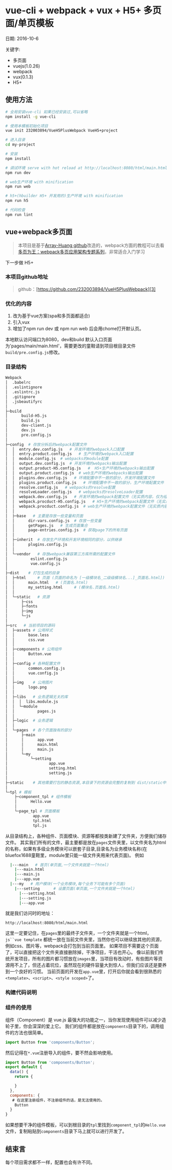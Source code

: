 # vue-cli + webpack + vux + H5+ 多页面/单页模板
日期: 2016-10-6

关键字:
- 多页面
- vuejs(1.0.26)
- webpack
- vux(0.1.3)
- H5+

## 使用方法
``` bash
# 全局安装vue-cli 如果已经安装过,可以省略
npm install -g vue-cli

# 使用本模板初始化项目
vue init 232003894/VueH5PlusWebpack VueH5+project

# 进入目录
cd my-project

# 安装
npm install

# 调试环境 serve with hot reload at http://localhost:8080/html/main.html
npm run dev

# web生产环境 with minification
npm run web

# h5+(hbuilder H5+ 开发用的)生产环境 with minification
npm run h5

# 代码检查
npm run lint

```
## vue+webpack多页面

> 本项目是基于[Array-Huang github][1]改造的，webpack方面的教程可以去看 [多页为王：webpack多页应用架构专题系列][2]，非常适合入门学习

下一步做 H5+ 

### 本项目github地址
> github：[https://github.com/232003894/VueH5PlusWebpack][3]

### 优化的内容
 1. 改为基于vue方案(spa和多页面都适合)
 1. 引入vux
 2. 增加了npm run dev 或 npm run web 后会用chome打开默认页。

本地默认访问端口为8080，dev和build 默认入口页面为'pages/main/main.html'，需要更改的童鞋请到项目根目录文件`build/pre.config.js`修改。

### 目录结构
``` bash
Webpack
│  .babelrc
│  .eslintignore
│  .eslintrc.js
│  .gitignore
│  .jsbeautifyrc
│
├─build
│      build-H5.js
│      build.js
│      dev-client.js
│      dev.js
│      pre.config.js
│
├─config  # 存放分拆后的webpack配置文件
│  │  entry.dev.config.js   # 开发环境的webpack入口配置
│  │  entry.product.config.js   # 生产环境的webpack入口配置
│  │  module.config.js  # webpacks的module配置
│  │  output.dev.config.js  # 开发环境的webpacks输出配置
│  │  output.product-H5.config.js   #  H5+生产环境的webpacks输出配置
│  │  output.product.config.js  # web生产环境的webpacks输出配置
│  │  plugins.dev.config.js   # 环境配置中不一致的部分，开发环境配置文件
│  │  plugins.product.config.js   # 环境配置中不一致的部分，生产环境配置文件
│  │  resolve.config.js   # webpacks的resolve配置
│  │  resolveLoader.config.js   # webpacks的resolveLoader配置
│  │  webpack.dev.config.js   # 开发环境的webpack配置文件（无实质内容，仅为组织整理）
│  │  webpack.procduct-H5.config.js   # H5+生产环境的webpack配置文件（无实质内容，仅为组织整理）
│  │  webpack.procduct.config.js  # web生产环境的webpack配置文件（无实质内容，仅为组织整理）
│  │
│  ├─base   # 主要是存放一些变量和页面
│  │      dir-vars.config.js  # 存放一些变量
│  │      getPages.js   # 生成页面集合
│  │      page-entries.config.js  # 获取page下的所有页面
│  │
│  ├─inherit  # 存放生产环境和开发环境相同的部分，以供继承
│  │      plugins.config.js 
│  │
│  └─vendor   # 存放webpack兼容第三方库所需的配置文件
│          eslint.config.js
│          vue.config.js
│
├─dist	  # 打包生成的目录
│  ├─html	  # 页面 (页面的命名为 [一级模块名_二级级模块名...]_页面名.html])
│  │      main.html	  # (页面名.html)
│  │      my_setting.html	  # (模块名.页面名.html)
│  │
│  └─static	  # 资源
│      ├─css
│      ├─fonts
│      ├─img
│      └─js
│
├─src	# 当前项目的源码
│  ├─assets	# 公用样式
│  │      base.less
│  │      css.vue
│  │
│  ├─components	# 公用组件
│  │      Button.vue
│  │
│  ├─config	# 各种配置文件
│  │      common.config.js
│  │      vue.config.js
│  │
│  ├─img	# 公用图片
│  │      logo.png
│  │
│  ├─libs	# 业务逻辑无关的库
│  │  │  libs.module.js
│  │  └─module
│  │          pages.js
│  │
│  ├─logic	# 业务逻辑
│  │
│  └─pages	# 各个页面独有的部分
│      ├─main
│      │      app.vue
│      │      main.html
│      │      main.js
│      └─my
│          └─setting
│                  app.vue
│                  setting.html
│                  setting.js
│                  
├─static	# 其他需要打包的静态资源,本目录下的资源会完整的复制到 dist/static中去
│      
└─tpl # 模板
    ├─component_tpl # 组件模板
    │      Hello.vue
    │      
    └─page_tpl # 页面模板
            app.vue
            tpl.html
            tpl.js

  ```
从目录结构上，各种组件、页面模块、资源等都按类新建了文件夹，方便我们储存文件。
其实我们所有的文件，最主要都是放在`pages`文件夹里，以文件夹名为html的名称，如果有多级业务模块可以嵌套子目录,目录名为业务模块名称(在bluefox1688童鞋里，module里只能一级文件夹用来代表页面)。
例如

``` bash
  |---main   # 首页(单页面,一个文件夹就是一个html)
    |---main.html
    |---main.js
    |---app.vue
  |---my   # 用户模块(一个业务模块,每个业务下可能有多个页面)
    |---setting      # 设置页面(单页面,一个文件夹就是一个html)
      |---setting.html
      |---setting.js
      |---app.vue
```
就是我们访问时的地址：

``` stylus
http://localhost:8080/html/main.html
```

这里一定要记住，在`pages`里的最终子文件夹，一个文件夹就是一个html，`js``vue template` 都统一放在当前文件夹里，当然你也可以继续放其他的资源，例如css、图片等，webpack会打包到当前页面里。
如果项目不需要这个页面了，可以直接把这个文件夹直接删除掉，干净项目，干活也开心。
像以前我们传统开发项目，所有的图片都习惯放在`images`里，当项目有改动时，有些图片等资源用不上了，但还占着坑位，虽然现在的硬件容量大到惊人，但我们应该还是要养到一个良好的习惯。
当前页面的开发在`app.vue`里，打开后你就会看到很熟悉的`<template>`、`<script>`、`<style scoped>`了。

### 构建代码说明

### 组件的使用
组件（Component）是 vue.js 最强大的功能之一，当你发现使用组件可以减少造轮子里，你会深深的爱上它。
我们的组件都是放在`components`目录下的，调用组件的方法也很简单。

``` javascript
import Button from 'components/Button';
```
然后记得在`*.vue`注册导入的组件，要不然会影响使用。

``` javascript
import Button from 'components/Button';
export default {
  data() {
    return {

    }
  },
  components: {
   # 在这里注册组件，不注册组件的话，是无法使用的。
	Button
  }
}
```

如果想要干净的组件模板，可以到根目录的`tpl`里找到`component_tpl`的`Hello.vue`文件，复制粘贴到`components`目录下马上就可以进行开发了。

## 结束言
每个项目需求都不一样，配置也会有许不同。


  [1]: https://github.com/Array-Huang/webpack-seed
  [2]: http://array_huang.coding.me/webpack-book/chapter2/webpack-dev-production-environment.html
  [3]: https://github.com/232003894/VueH5PlusWebpack